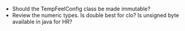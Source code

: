 
- Should the TempFeelConfig class be made immutable?
- Review the numeric types. Is double best for clo? Is unsigned byte available in java for HR?